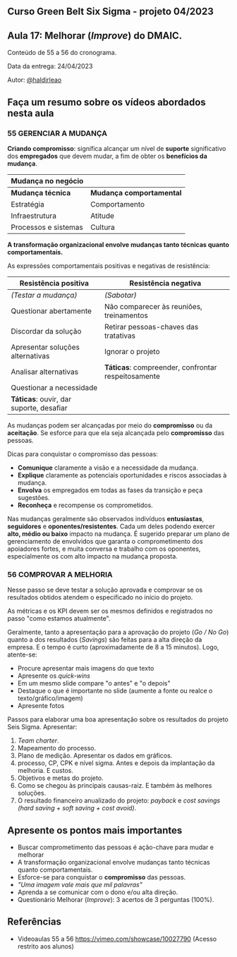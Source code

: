 ## Curso Green Belt Six Sigma - projeto 04/2023
## Aula 17: Melhorar (_Improve_) do DMAIC.

Conteúdo de 55 a 56 do cronograma.

Data da entrega: 24/04/2023

Autor: [@haldirleao](https://github.com/haldirleao)

## Faça um resumo sobre os vídeos abordados nesta aula

### 55 GERENCIAR A MUDANÇA

**Criando compromisso**: significa alcançar um nível de **suporte** significativo dos **empregados** que devem mudar, a fim de obter os **benefícios da mudança**. 

| Mudança no negócio   |                          |
|----------------------|--------------------------|
| **Mudança técnica**  |**Mudança comportamental**|
| Estratégia           | Comportamento            |
| Infraestrutura       | Atitude                  |
| Processos e sistemas | Cultura                  |

**A transformação organizacional envolve mudanças tanto técnicas quanto comportamentais.**

As expressões comportamentais positivas e negativas de resistência:

| Resistência positiva                      | Resistência negativa                                 |
|-------------------------------------------|------------------------------------------------------|
| _(Testar a mudança)_                      | _(Sabotar)_                                          |
| Questionar abertamente                    | Não comparecer às reuniões, treinamentos             |
| Discordar da solução                      | Retirar pessoas-chaves das tratativas                |
| Apresentar soluções alternativas          | Ignorar o projeto                                    |
| Analisar alternativas                     | **Táticas**: compreender, confrontar respeitosamente |
| Questionar a necessidade                  |                                                      |
| **Táticas**: ouvir, dar suporte, desafiar |

As mudanças podem ser alcançadas por meio do **compromisso** ou da **aceitação**. Se esforce para que ela seja alcançada pelo **compromisso** das pessoas.

Dicas para conquistar o compromisso das pessoas:
- **Comunique** claramente a visão e a necessidade da mudança.
- **Explique** claramente as potenciais oportunidades e riscos associadas à mudança.
-  **Envolva** os empregados em todas as fases da transição e peça sugestões.
-  **Reconheça** e recompense os comprometidos.

Nas mudanças geralmente são observados indivíduos **entusiastas**, **seguidores** e **oponentes/resistentes**. Cada um deles podendo exercer **alto, médio ou baixo** impacto na mudança. É sugerido preparar um plano de gerenciamento de envolvidos que garanta o comprometimento dos apoiadores fortes, e muita conversa e trabalho com os oponentes, especialmente os com alto impacto na mudança proposta.

### 56 COMPROVAR A MELHORIA

Nesse passo se deve testar a solução aprovada e comprovar se os resultados obtidos atendem o especificado no início do projeto.

As métricas e os KPI  devem ser os mesmos definidos e registrados no passo "como estamos atualmente".

Geralmente, tanto a apresentação para a aprovação do projeto (_Go / No Go_) quanto a dos resultados (_Savings_) são feitas para a alta direção da empresa. E o tempo é curto (aproximadamente de 8 a 15 minutos). Logo, atente-se:
- Procure apresentar mais imagens do que texto
- Apresente os _quick-wins_
- Em um mesmo slide compare "o antes" e "o depois"
- Destaque o que é importante no slide (aumente a fonte ou realce o texto/gráfico/imagem)
- Apresente fotos

Passos para elaborar uma boa apresentação sobre os resultados do projeto Seis Sigma. Apresentar:
1. _Team charter_.
2. Mapeamento do processo.
3. Plano de medição. Apresentar os dados em gráficos.
4. processo, CP, CPK e nível sigma. Antes e depois da implantação da melhoria. E custos.
5. Objetivos e metas do projeto.
6. Como se chegou às principais causas-raiz. E também às melhores soluções.
7. O resultado financeiro anualizado do projeto: _payback_ e _cost savings (hard saving + soft saving + cost avoid)_.

## Apresente os pontos mais importantes

- Buscar comprometimento das pessoas é ação-chave para mudar e melhorar
- A transformação organizacional envolve mudanças tanto técnicas quanto comportamentais.
- Esforce-se para conquistar o  **compromisso** das pessoas.
- _"Uma imagem vale mais que mil palavras"_
- Aprenda a se comunicar com o dono e/ou alta direção.
- Questionário Melhorar (_Improve_): 3 acertos de 3 perguntas (100%).

## Referências
- Videoaulas 55 a 56 https://vimeo.com/showcase/10027790 (Acesso restrito aos alunos) 
